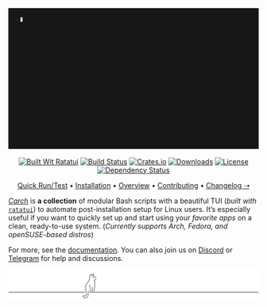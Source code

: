 <img src="https://raw.githubusercontent.com/harilvfs/carch/refs/heads/main/.github/preview.gif"/>

<div align="center">

[![Built Wit Ratatui][ratatui]][ratatui-link]
[![Build Status][check]][check-link]
[![Crates.io][crates]][crates-link]
[![Downloads][downloads]][downloads-link]
[![License][license]][license-link]
[![Dependency Status][deps-badge]][deps]

[Quick Run/Test](https://carch.chalisehari.com.np/#how-to-use) •
[Installation](https://carch.chalisehari.com.np/getting-started/installation) •
[Overview](https://github.com/harilvfs/carch/blob/main/docs/overview.md) •
[Contributing](https://carch.chalisehari.com.np/project/contributing) •
[Changelog ⇢](https://github.com/harilvfs/carch/blob/main/CHANGELOG.md)

</div>

_[Carch](https://carch.chalisehari.com.np)_ is **a collection** of modular Bash scripts with a beautiful TUI (_built with_ [`ratatui`](https://github.com/ratatui-org/ratatui)) to automate post-installation setup for Linux users.
It’s especially useful if you want to quickly set up and start using your _favorite apps_ on a clean, ready-to-use system. (_Currently supports Arch, Fedora, and openSUSE-based distros_)

For more, see the [documentation](https://carch.chalisehari.com.np). You can also join us on [Discord](https://discord.com/invite/8NJWstnUHd) or [Telegram](https://t.me/carchx) for help and discussions.

<!-- Catppuccin Footer -->
<!-- Source: https://github.com/catppuccin/catppuccin -->

<p align="center">
	<img src="https://raw.githubusercontent.com/harilvfs/assets/refs/heads/main/carch/catppuccin-footer.svg" />
</p>

<!-- Badges -->

[ratatui]: https://ratatui.rs/built-with-ratatui/badge.svg
[ratatui-link]: https://ratatui.rs/
[check]: https://img.shields.io/github/actions/workflow/status/harilvfs/carch/ci.yml?branch=main&style=flat&color=1c1c29&labelColor=black&logo=GitHub%20Actions&logoColor=white&label=CI
[check-link]: https://github.com/harilvfs/carch/actions/workflows/ci.yml
[downloads]: https://img.shields.io/github/downloads/harilvfs/carch/total?style=flat&color=1c1c29&logoColor=white&labelColor=black&logo=github
[downloads-link]: https://github.com/harilvfs/carch/releases/latest
[crates]: https://img.shields.io/crates/v/carch-cli?style=flat&logo=rust&color=1c1c29&logoColor=white&labelColor=black
[crates-link]: https://crates.io/crates/carch-cli
[deps-badge]: https://deps.rs/repo/github/harilvfs/carch/status.svg?path=%2F&subject=deps%3Acore&style=flat
[deps]: https://deps.rs/repo/github/harilvfs/carch?path=%2F
[license]: https://img.shields.io/github/license/harilvfs/carch?color=1c1c29&labelColor=black&style=flat&logo=github&logoColor=white
[license-link]: https://github.com/harilvfs/carch/blob/main/LICENSE

